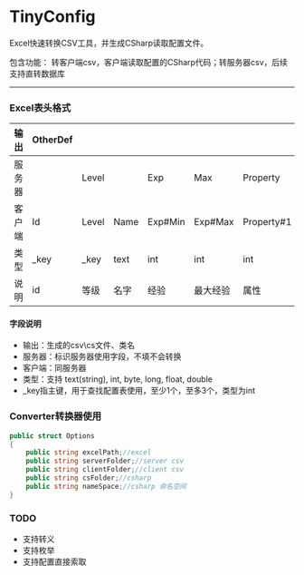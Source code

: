 # TinyConfig
Excel快速转换CSV工具，并生成CSharp读取配置文件。

包含功能： 转客户端csv，客户端读取配置的CSharp代码；转服务器csv，后续支持直转数据库

----


### Excel表头格式
| 输出  | OtherDef  |   |   |   |   |   |   |   |   |
| ------------ | ------------ | ------------ | ------------ | ------------ | ------------ | ------------ | ------------ | ------------ | ------------ |
|  服务器 |   | Level  |   | Exp  | Max  | Property  | Type  |  Name | Model  |
| 客户端  | Id  | Level  |  Name | Exp#Min  | Exp#Max  | Property#1  | Property#2  | Monster#1#1#Name  |  Monster#1#2#Name |
|  类型 | _key  | _key  | text  |  int | int  | int  | int  |  text |  text |
| 说明  | id  | 等级  | 名字  |  经验 | 最大经验  | 属性  | 类型  | 名字1  | 名字2  |

#### 字段说明
* 输出：生成的csv\cs文件、类名
* 服务器：标识服务器使用字段，不填不会转换
* 客户端：同服务器
* 类型：支持 text(string), int, byte, long, float, double
* _key指主键，用于查找配置表使用，至少1个，至多3个，类型为int


### Converter转换器使用
``` csharp
public struct Options
{
    public string excelPath;//excel
    public string serverFolder;//server csv
    public string clientFolder;//client csv
    public string csFolder;//csharp
    public string nameSpace;//csharp 命名空间
}
```

### TODO
* 支持转义
* 支持枚举
* 支持配置直接索取
